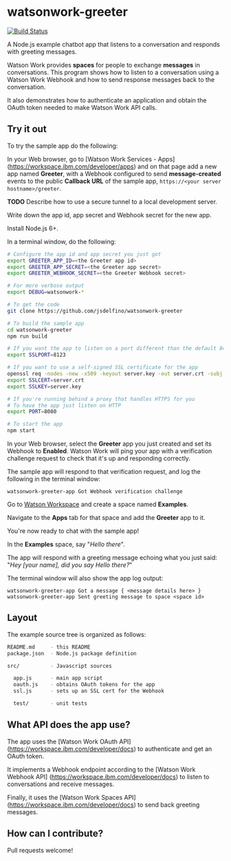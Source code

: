 watsonwork-greeter
===

[![Build Status](https://travis-ci.org/jsdelfino/watsonwork-greeter.svg)](https://travis-ci.org/jsdelfino/watsonwork-greeter)

A Node.js example chatbot app that listens to a conversation and responds with
greeting messages.

Watson Work provides **spaces** for people to exchange **messages** in 
conversations. This program shows how to listen to a conversation using a
Watson Work Webhook and how to send response messages back to the
conversation.

It also demonstrates how to authenticate an application and obtain the
OAuth token needed to make Watson Work API calls.

Try it out
---

To try the sample app do the following:

In your Web browser, go to [Watson Work Services - Apps]
(https://workspace.ibm.com/developer/apps) and on that page add a new app
named **Greeter**, with a Webhook configured to send **message-created**
events to the public **Callback URL** of the sample app, 
`https://<your server hostname>/greeter`.

**TODO** Describe how to use a secure tunnel to a local development server.

Write down the app id, app secret and Webhook secret for the new app.

Install Node.js 6+.

In a terminal window, do the following:
```sh
# Configure the app id and app secret you just got
export GREETER_APP_ID=<the Greeter app id>
export GREETER_APP_SECRET=<the Greeter app secret>
export GREETER_WEBHOOK_SECRET=<the Greeter Webhook secret>

# For more verbose output
export DEBUG=watsonwork-*

# To get the code
git clone https://github.com/jsdelfino/watsonwork-greeter

# To build the sample app
cd watsonwork-greeter
npm run build

# If you want the app to listen on a port different than the default 8443
export SSLPORT=8123

# If you want to use a self-signed SSL certificate for the app
openssl req -nodes -new -x509 -keyout server.key -out server.crt -subj "/CN=localhost"
export SSLCERT=server.crt
export SSLKEY=server.key

# If you're running behind a proxy that handles HTTPS for you
# To have the app just listen on HTTP
export PORT=8080

# To start the app
npm start
```

In your Web browser, select the **Greeter** app you just created and set its
Webhook to **Enabled**. Watson Work will ping your app with a verification
challenge request to check that it's up and responding correctly.

The sample app will respond to that verification request, and log the
following in the terminal window:
```
watsonwork-greeter-app Got Webhook verification challenge
```

Go to [Watson Workspace](https://workspace.ibm.com) and create a space
named **Examples**.

Navigate to the **Apps** tab for that space and add the **Greeter** app to it.

You're now ready to chat with the sample app!

In the **Examples** space, say "*Hello there*".

The app will respond with a greeting message echoing what you just said:
"*Hey [your name], did you say Hello there?*"

The terminal window will also show the app log output:
```
watsonwork-greeter-app Got a message { <message details here> }
watsonwork-greeter-app Sent greeting message to space <space id>
```

Layout
---

The example source tree is organized as follows:

```sh
README.md     - this README
package.json  - Node.js package definition

src/          - Javascript sources

  app.js      - main app script
  oauth.js    - obtains OAuth tokens for the app
  ssl.js      - sets up an SSL cert for the Webhook

  test/       - unit tests
```

What API does the app use?
---

The app uses the [Watson Work OAuth API]
(https://workspace.ibm.com/developer/docs) to authenticate and get an
OAuth token.

It implements a Webhook endpoint according to the [Watson Work Webhook API]
(https://workspace.ibm.com/developer/docs) to listen to conversations and
receive messages.

Finally, it uses the [Watson Work Spaces API]
(https://workspace.ibm.com/developer/docs) to send back greeting messages.

How can I contribute?
--

Pull requests welcome!

